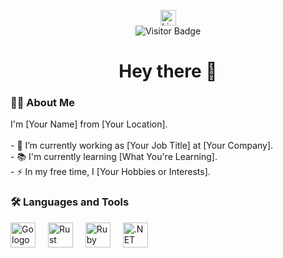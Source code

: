 <div align="center"> <img height="150" </div>
<div align="center"> <a href="https://www.linkedin.com/in/vimalraj2618/"> <img src="https://img.shields.io/static/v1?message=LinkedIn&logo=linkedin&label=&color=0077B5&logoColor=white&labelColor=&style=for-the-badge" height="25" alt="LinkedIn logo" /> </a> </div>
<div align="center"> <img src="https://visitor-badge.laobi.icu/badge?page_id=maurodesouza.maurodesouza&" alt="Visitor Badge" /> </div>
<h1 align="center">Hey there 👋</h1>
<h3 align="left">👩‍💻 About Me</h3> <p align="left"> I'm [Your Name] from [Your Location].<br><br> - 🔭 I’m currently working as [Your Job Title] at [Your Company].<br> - 📚 I'm currently learning [What You're Learning].<br> - ⚡ In my free time, I [Your Hobbies or Interests]. </p>
<h3 align="left">🛠 Languages and Tools</h3> <div align="left"> <img src="https://cdn.jsdelivr.net/gh/devicons/devicon/icons/go/go-original-wordmark.svg" height="40" alt="Go logo" /> <img width="12" /> <img src="https://cdn.jsdelivr.net/gh/devicons/devicon/icons/rust/rust-plain.svg" height="40" alt="Rust logo" /> <img width="12" /> <img src="https://cdn.jsdelivr.net/gh/devicons/devicon/icons/ruby/ruby-plain-wordmark.svg" height="40" alt="Ruby logo" /> <img width="12" /> <img src="https://cdn.jsdelivr.net/gh/devicons/devicon/icons/dot-net/dot-net-plain-wordmark.svg" height="40" alt=".NET logo" /> </div>

